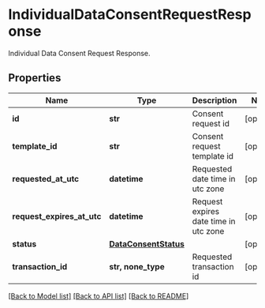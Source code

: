 # IndividualDataConsentRequestResponse

Individual Data Consent Request Response.

## Properties
Name | Type | Description | Notes
------------ | ------------- | ------------- | -------------
**id** | **str** | Consent request id | [optional] 
**template_id** | **str** | Consent request template id | [optional] 
**requested_at_utc** | **datetime** | Requested date time in utc zone | [optional] 
**request_expires_at_utc** | **datetime** | Request expires date time in utc zone | [optional] 
**status** | [**DataConsentStatus**](DataConsentStatus.md) |  | [optional] 
**transaction_id** | **str, none_type** | Requested transaction id | [optional] 

[[Back to Model list]](../README.md#documentation-for-models) [[Back to API list]](../README.md#documentation-for-api-endpoints) [[Back to README]](../README.md)


